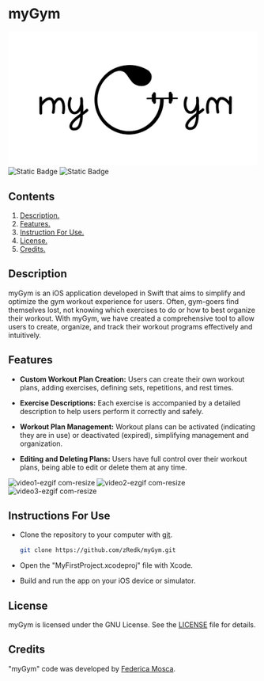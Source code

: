 # myGym

![Banner](https://github.com/zRedk/myGym/blob/main/Banner.jpg)
![Static Badge](https://img.shields.io/badge/XCode_Version-14.3-green?style=flat&logo=xcode) ![Static Badge](https://img.shields.io/badge/Swift_Version-5.8-green?style=flat&logo=swift) 

## Contents

1. [ Description. ](#desc)
2. [ Features. ](#features)
3. [ Instruction For Use. ](#instruction)
4. [ License. ](#license)
5. [ Credits. ](#credits)

<a name="desc"></a>
## Description

myGym is an iOS application developed in Swift that aims to simplify and optimize the gym workout experience for users. Often, gym-goers find themselves lost, not knowing which exercises to do or how to best organize their workout. With myGym, we have created a comprehensive tool to allow users to create, organize, and track their workout programs effectively and intuitively.

<a name="features"></a>
## Features

 - **Custom Workout Plan Creation:** Users can create their own workout plans, adding exercises, defining sets, repetitions, and rest times.

 - **Exercise Descriptions:** Each exercise is accompanied by a detailed description to help users perform it correctly and safely.

 - **Workout Plan Management:** Workout plans can be activated (indicating they are in use) or deactivated (expired), simplifying management and organization.

 - **Editing and Deleting Plans:** Users have full control over their workout plans, being able to edit or delete them at any time.

![video1-ezgif com-resize](https://github.com/zRedk/myGym/assets/115696846/672adbf5-24af-40de-9965-7910dc9e4fce) ![video2-ezgif com-resize](https://github.com/zRedk/myGym/assets/115696846/a3c8645b-dd66-4ba9-a025-70c8b33cdf50) ![video3-ezgif com-resize](https://github.com/zRedk/myGym/assets/115696846/ba54ed40-aa6a-4d8c-a8d1-03f66ad672d2)

<a name="instruction"></a>
## Instructions For Use

* Clone the repository to your computer with [git](https://git-scm.com/).

  ```bash
  git clone https://github.com/zRedk/myGym.git
  ```
* Open the "MyFirstProject.xcodeproj" file with Xcode.

* Build and run the app on your iOS device or simulator.

<a name="license"></a>
## License

myGym is licensed under the GNU License. See the [LICENSE](https://github.com/zRedk/myGym/blob/main/LICENSE) file for details.

<a name="credits"></a>
## Credits

"myGym" code was developed by [Federica Mosca](https://github.com/zRedk).
